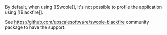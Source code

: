 By default, when using [[Swoole]], it's not possible to profile the application using [[Blackfire]].

See https://github.com/upscalesoftware/swoole-blackfire community package to have the support.
